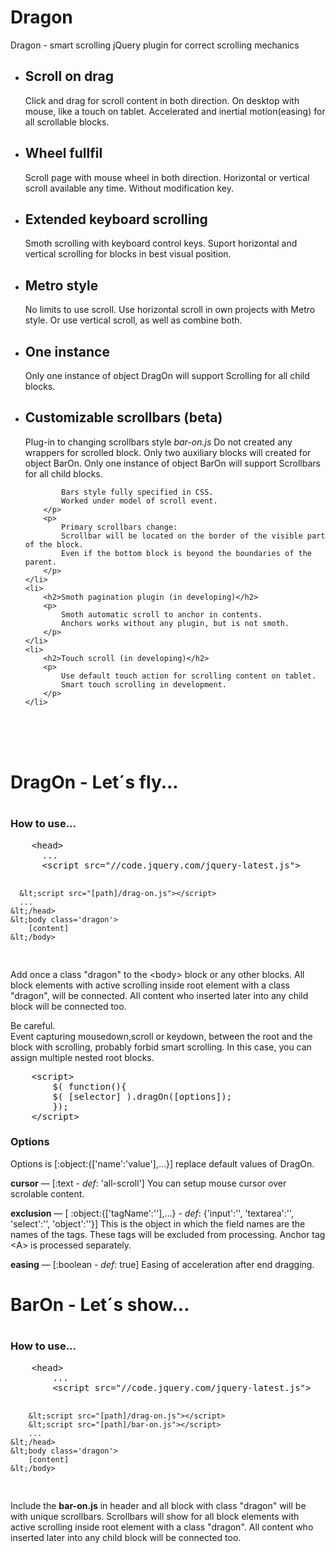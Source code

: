 Dragon
======

Dragon - smart scrolling jQuery plugin for correct scrolling mechanics

<ul>
    <li>
        <h2>Scroll on drag</h2>
        <p>
            Click and drag for scroll content in both direction. 
            On desktop with mouse, like a touch on tablet.
            Accelerated and inertial motion(easing) for all scrollable blocks.
        </p>
    </li>
    <li>
        <h2>Wheel fullfil</h2>
        <p>
            Scroll page with mouse wheel in both direction. 
            Horizontal or vertical scroll available any time. 
            Without modification key.
        </p>
    </li>
    <li>
        <h2>Extended keyboard scrolling</h3>
	 	<p>
			Smoth scrolling with keyboard control keys.
			Suport horizontal and vertical scrolling for blocks in best visual position.
        </p>
    </li>
    <li>
        <h2>Metro style</h2>
        <p>
            No limits to use scroll. 
            Use horizontal scroll in own projects with Metro style. 
            Or use vertical scroll, as well as combine both.
        </p>
    </li>
    <li>
        <h2>One instance</h2>
        <p>
            Only one instance of object DragOn will support Scrolling for all child blocks. 
        </p>
    </li>    
    <li>
        <h2>Customizable scrollbars (beta)</h2>
        <p>
            Plug-in to changing scrollbars style <i>bar-on.js</i>
            Do not created any wrappers for scrolled block.
            Only two auxiliary blocks will created for object BarOn.
            Only one instance of object BarOn will support Scrollbars for all child blocks.

            Bars style fully specified in CSS.
            Worked under model of scroll event.
        </p>
        <p>
            Primary scrollbars change:
            Scrollbar will be located on the border of the visible part of the block. 
            Even if the bottom block is beyond the boundaries of the parent.
        </p>
    </li>
    <li>
        <h2>Smoth pagination plugin (in developing)</h2>
        <p>
            Smoth automatic scroll to anchor in contents. 
            Anchors works without any plugin, but is not smoth.
        </p>
    </li>
    <li>
        <h2>Touch scroll (in developing)</h2>
        <p>
            Use default touch action for scrolling content on tablet. 
            Smart touch scrolling in development.
        </p>
    </li>
</ul>

<br/>
<br/>
<br/>

<h1>DragOn - Let´s fly...<h1>

<h3>How to use...</h3>

<pre>
    &lt;head>
      ...
      &lt;script src="//code.jquery.com/jquery-latest.js"></script> 
      &lt;script src="[path]/drag-on.js"></script> 
      ...
    &lt;/head>
    &lt;body class='dragon'>
        [content] 
    &lt;/body>
</pre>

<p>Add once a class "dragon" to the &lt;body&gt; block or any other blocks. 
All block elements with active scrolling inside root element with a class "dragon", 
will be connected. All content who inserted later into any child block will be connected too.
</p>
<p>Be careful.<br/>Event capturing mousedown,scroll or keydown, between the root and the block 
with scrolling, probably forbid smart scrolling. 
In this case, you can assign multiple nested root blocks.</p>

<pre>
    &lt;script> 
        $( function(){ 
        $( [selector] ).dragOn([options]);
        }); 
    &lt;/script>
</pre>

<h3>Options</h3>
<p>Options is [:object:{['name':'value'],...}] replace default values of DragOn.</p>
<p><b>cursor</b> &mdash; [:text - <i>def</i>: 'all-scroll'] You can setup mouse cursor over scrolable content.</p>
<p><b>exclusion</b> &mdash; [ :object:{['tagName':''],...} - <i>def</i>: {'input':'', 'textarea':'', 'select':'', 'object':''}] 
This is the object in which the field 
names are the names of the tags. These tags will be excluded from processing.
Anchor tag &lt;A&gt; is processed separately.</p>
<p><b>easing</b> &mdash; [:boolean - <i>def</i>: true] Easing of acceleration after end dragging.</p>


<h1>BarOn - Let´s show...<h1>

<h3>How to use...</h3>

<pre>
    &lt;head>
        ...
        &lt;script src="//code.jquery.com/jquery-latest.js"></script> 
        &lt;script src="[path]/drag-on.js"></script> 
        &lt;script src="[path]/bar-on.js"></script> 
        ...
    &lt;/head>
    &lt;body class='dragon'>
        [content] 
    &lt;/body>
</pre>

<p>Include the <b>bar-on.js</b> in header and all block with class "dragon" will be with unique scrollbars. 
Scrollbars will show for all block elements with active scrolling inside root element with a class "dragon". 
All content who inserted later into any child block will be connected too.</p>